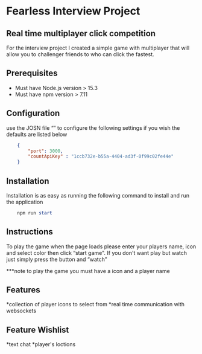 # Fearless Interview Project

## Real time multiplayer click competition

For the interview project I created a simple game with multiplayer that will allow you to challenger friends to who can click the fastest.

## Prerequisites

* Must have Node.js version > 15.3
* Must have npm version > 7.11

## Configuration

use the JOSN file “” to configure the following settings if you wish the defaults are listed below
```JSON
    {
        "port": 3000,
        "countApiKey" : "1ccb732e-b55a-4404-ad3f-0f99c02fe44e"
    }
```

## Installation

Installation is as easy as running the following command to install and run the application

```powershell
    npm run start
```

## Instructions

To play the game when the page loads please enter your players name, icon and select color then click “start game". If you don't want play but watch just simply press the button and “watch”

***note to play the game you must have a icon and a player name

## Features 

*collection of player icons to select from 
*real time communication with websockets

## Feature Wishlist

*text chat
*player's loctions

